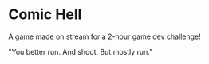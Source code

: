# Comic Hell
 
A game made on stream for a 2-hour game dev challenge!

"You better run. And shoot. But mostly run."
